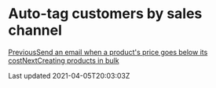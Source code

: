# Auto-tag customers by sales channel

[PreviousSend an email when a product's price goes below its cost](/resources/tutorials/video-walkthroughs/send-an-email-when-a-products-price-goes-below-its-cost)[NextCreating products in bulk](/resources/tutorials/video-walkthroughs/creating-products-in-bulk)

Last updated 2021-04-05T20:03:03Z
